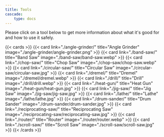 ```yaml
---
title: Tools
cascade:
    type: docs
---
```


Please click on a tool below to get more information about what it's good for and how
to use it safely.

{{< cards >}}
  {{< card link="./angle-grinder/" title="Angle Grinder" image="./angle-grinder/angle-grinder.png" >}}
  {{< card link="./band-saw/" title="Band Saw" image="./band-saw/band-saw.webp" >}}
  {{< card link="./chop-saw/" title="Chop Saw" image="./chop-saw/chop-saw.webp" >}}
  {{< card link="./circular-saw/" title="Circular Saw" image="./circular-saw/circular-saw.jpg" >}}
  {{< card link="./dremel/" title="Dremel" image="./dremel/dremel.webp" >}}
  {{< card link="./drill/" title="Drill" image="./drill/drill.webp" >}}
  {{< card link="./heat-gun/" title="Heat Gun" image="./heat-gun/heat-gun.jpg" >}}
  {{< card link="./jig-saw/" title="Jig Saw" image="./jig-saw/jig-saw.jpg" >}}
  {{< card link="./lathe/" title="Lathe" image="./lathe/lathe.jpg" >}}
  {{< card link="./drum-sander/" title="Drum Sander" image="./drum-sander/drum-sander.jpg" >}}
  {{< card link="./reciprocating-saw/" title="Reciprocating Saw" image="./reciprocating-saw/reciprocating-saw.jpg" >}}
  {{< card link="./router/" title="Router" image="./router/router.webp" >}}
  {{< card link="./scroll-saw/" title="Scroll Saw" image="./scroll-saw/scroll-saw.jpg" >}}
{{< /cards >}}
